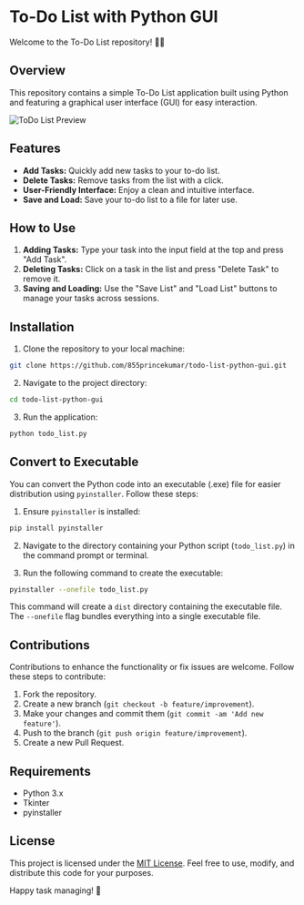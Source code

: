 # To-Do List with Python GUI

Welcome to the To-Do List repository! 📝✨

## Overview

This repository contains a simple To-Do List application built using Python and featuring a graphical user interface (GUI) for easy interaction.

![ToDo List Preview](https://github.com/855princekumar/to-do-list/blob/main/to%20do%20list.png)

## Features

- **Add Tasks:** Quickly add new tasks to your to-do list.
- **Delete Tasks:** Remove tasks from the list with a click.
- **User-Friendly Interface:** Enjoy a clean and intuitive interface.
- **Save and Load:** Save your to-do list to a file for later use.

## How to Use

1. **Adding Tasks:** Type your task into the input field at the top and press "Add Task".
2. **Deleting Tasks:** Click on a task in the list and press "Delete Task" to remove it.
3. **Saving and Loading:** Use the "Save List" and "Load List" buttons to manage your tasks across sessions.

## Installation

1. Clone the repository to your local machine:

```bash
git clone https://github.com/855princekumar/todo-list-python-gui.git
```

2. Navigate to the project directory:

```bash
cd todo-list-python-gui
```

3. Run the application:

```bash
python todo_list.py
```

## Convert to Executable

You can convert the Python code into an executable (.exe) file for easier distribution using `pyinstaller`. Follow these steps:

1. Ensure `pyinstaller` is installed:

```bash
pip install pyinstaller
```

2. Navigate to the directory containing your Python script (`todo_list.py`) in the command prompt or terminal.

3. Run the following command to create the executable:

```bash
pyinstaller --onefile todo_list.py
```

This command will create a `dist` directory containing the executable file. The `--onefile` flag bundles everything into a single executable file.

## Contributions

Contributions to enhance the functionality or fix issues are welcome. Follow these steps to contribute:

1. Fork the repository.
2. Create a new branch (`git checkout -b feature/improvement`).
3. Make your changes and commit them (`git commit -am 'Add new feature'`).
4. Push to the branch (`git push origin feature/improvement`).
5. Create a new Pull Request.

## Requirements

- Python 3.x
- Tkinter
- pyinstaller

## License

This project is licensed under the [MIT License](LICENSE). Feel free to use, modify, and distribute this code for your purposes.

Happy task managing! 🚀
